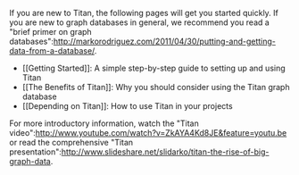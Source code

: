If you are new to Titan, the following pages will get you started quickly. If you are new to graph databases in general, we recommend you read a "brief primer on graph databases":http://markorodriguez.com/2011/04/30/putting-and-getting-data-from-a-database/.

* [[Getting Started]]: A simple step-by-step guide to setting up and using Titan
* [[The Benefits of Titan]]: Why you should consider using the Titan graph database
* [[Depending on Titan]]: How to use Titan in your projects

For more introductory information, watch the "Titan video":http://www.youtube.com/watch?v=ZkAYA4Kd8JE&feature=youtu.be or read the comprehensive "Titan presentation":http://www.slideshare.net/slidarko/titan-the-rise-of-big-graph-data.